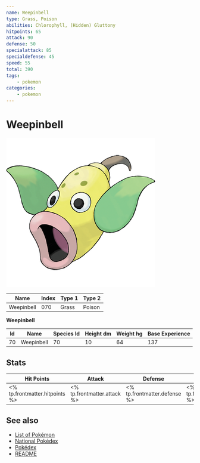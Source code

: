 ```yaml
---
name: Weepinbell
type: Grass, Poison
abilities: Chlorophyll, (Hidden) Gluttony
hitpoints: 65
attack: 90
defense: 50
specialattack: 85
specialdefense: 45
speed: 55
total: 390
tags:
    - pokemon
categories:
    - pokemon
---
```


# Weepinbell


![Weepinbell](images/070.png)

| **Name** | **Index** | **Type 1** | **Type 2** |
|----|----|----|----|
| Weepinbell | 070 | Grass | Poison  |

**Weepinbell** 




| **Id** | **Name** | **Species Id** | **Height dm** | **Weight hg** | **Base Experience** |
|--------|----------|----------------|------------|------------|---------------------|
| 70 | Weepinbell | 70 | 10 | 64 | 137 |



## Stats

| **Hit Points** | **Attack** | **Defense** | **Special Attack** | **Special Defense** | **Speed** | **Total** |
|----------------|------------|-------------|--------------------|---------------------|-----------|-----------|
| <% tp.frontmatter.hitpoints %> | <% tp.frontmatter.attack %> | <% tp.frontmatter.defense %> | <% tp.frontmatter.specialattack %> | <% tp.frontmatter.specialdefense %> | <% tp.frontmatter.speed %> | <% tp.frontmatter.total %> |

## See also

- [List of Pokémon](../pokemon.md)
- [National Pokédex](../national_pokedex.md)
- [Pokédex](../pokedex.md)
- [README](../README.md)
